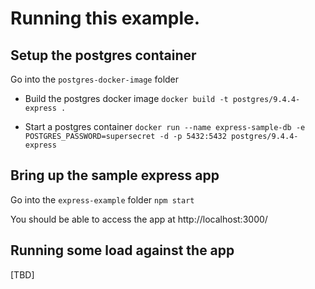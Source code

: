 # Running this example.

## Setup the postgres container

Go into the `postgres-docker-image` folder

* Build the postgres docker image
`docker build -t postgres/9.4.4-express .`

* Start a postgres container
`docker run --name express-sample-db -e POSTGRES_PASSWORD=supersecret -d -p 5432:5432 postgres/9.4.4-express`

## Bring up the sample express app
Go into the `express-example` folder
`npm start`

You should be able to access the app at http://localhost:3000/

## Running some load against the app
[TBD]
